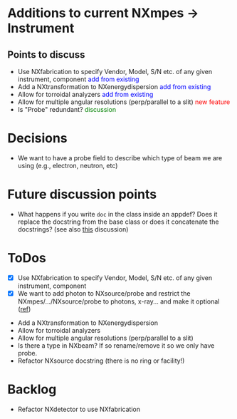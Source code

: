
# Additions to current NXmpes -> Instrument

## Points to discuss
- Use NXfabrication to specify Vendor, Model, S/N etc. of any given instrument, component <span style="color:blue">add from existing</span>
- Add a NXtransformation to NXenergydispersion <span style="color:blue">add from existing</span>
- Allow for torroidal analyzers <span style="color:blue">add from existing</span>
- Allow for multiple angular resolutions (perp/parallel to a slit) <span style="color:red">new feature</span>
- Is "Probe" redundant? <span style="color:green">discussion</span>

# Decisions
- We want to have a probe field to describe which type of beam we are using (e.g., electron, neutron, etc)

# Future discussion points
- What happens if you write `doc` in the class inside an appdef? Does it replace the docstring from the base class or does it concatenate the docstrings? (see also [this](https://github.com/nexusformat/definitions/issues/1059) discussion)

# ToDos
- [X] Use NXfabrication to specify Vendor, Model, S/N etc. of any given instrument, component
- [X] We want to add photon to NXsource/probe and restrict the NXmpes/.../NXsource/probe to photons, x-ray... and make it optional ([ref](https://github.com/FAIRmat-NFDI/nexus_definitions/pull/52/commits/bd6b13afd6c8938eaf9780d2d5c1dc9031a6e8d7))
- Add a NXtransformation to NXenergydispersion
- Allow for torroidal analyzers
- Allow for multiple angular resolutions (perp/parallel to a slit)
- Is there a type in NXbeam? If so rename/remove it so we only have probe.
- Refactor NXsource docstring (there is no ring or facility!)


# Backlog
- Refactor NXdetector to use NXfabrication